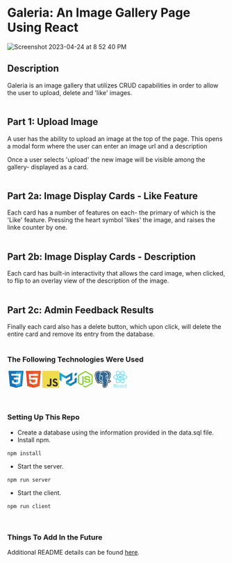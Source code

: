 # Galeria: An Image Gallery Page Using React

<img width="1426" alt="Screenshot 2023-04-24 at 8 52 40 PM" src="https://user-images.githubusercontent.com/117591917/234155067-7d426a3f-32be-4568-863a-ab5083e925ad.png">


## Description

Galeria is an image gallery that utilizes CRUD capabilities in order to allow the user to upload, delete and 'like' images.
<br /><br />

## Part 1: Upload Image
A user has the ability to upload an image at the top of the page. This opens a modal form where the user can enter an image url and a description

Once a user selects 'upload' the new image will be visible among the gallery- displayed as a card.
<br /><br />

## Part 2a: Image Display Cards - Like Feature

Each card has a number of features on each- the primary of which is the 'Like' feature. Pressing the heart symbol 'likes' the image, and raises the linke counter by one.
<br /><br />

## Part 2b: Image Display Cards - Description

Each card has built-in interactivity that allows the card image, when clicked, to flip to an overlay view of the description of the image.
<br /><br />

## Part 2c: Admin Feedback Results

Finally each card also has a delete button, which upon click, will delete the entire card and remove its entry from the database.
<br /><br />

### The Following Technologies Were Used


<a href="https://developer.mozilla.org/en-US/docs/Web/CSS"><img src="https://raw.githubusercontent.com/devicons/devicon/master/icons/css3/css3-original.svg" height="40px" width="40px" /></a><a href="https://developer.mozilla.org/en-US/docs/Web/HTML"><img src="https://raw.githubusercontent.com/devicons/devicon/master/icons/html5/html5-original.svg" height="40px" width="40px" /></a><a href="https://developer.mozilla.org/en-US/docs/Web/JavaScript"><img src="https://raw.githubusercontent.com/devicons/devicon/master/icons/javascript/javascript-original.svg" height="40px" width="40px" /></a><a href="https://material-ui.com/"><img src="https://raw.githubusercontent.com/devicons/devicon/master/icons/materialui/materialui-original.svg" height="40px" width="40px" /></a><a href="https://nodejs.org/en/"><img src="https://raw.githubusercontent.com/devicons/devicon/master/icons/nodejs/nodejs-original.svg" height="40px" width="40px" /></a><a href="https://www.postgresql.org/"><img src="https://raw.githubusercontent.com/devicons/devicon/master/icons/postgresql/postgresql-original.svg" height="40px" width="40px" /></a><a href="https://reactjs.org/"><img src="https://raw.githubusercontent.com/devicons/devicon/master/icons/react/react-original-wordmark.svg" height="40px" width="40px" /></a>

<br />

### Setting Up This Repo
- Create a database using the information provided in the data.sql file.
- Install npm.
```
npm install
```
- Start the server.
```
npm run server
```
- Start the client.
```
npm run client
```

<br />

### Things To Add In the Future



Additional README details can be found [here](https://github.com/PrimeAcademy/readme-template/blob/master/README.md).

